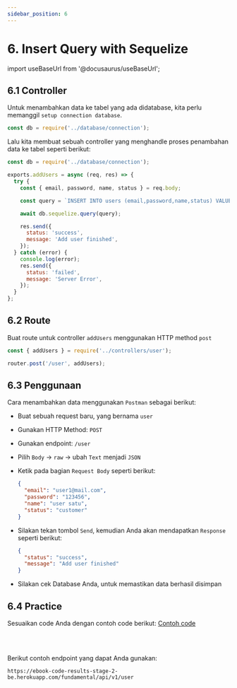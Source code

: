 ```yaml
---
sidebar_position: 6
---
```


# 6. Insert Query with Sequelize

import useBaseUrl from '@docusaurus/useBaseUrl';

## 6.1 Controller

Untuk menambahkan data ke tabel yang ada didatabase, kita perlu memanggil `setup connection database`.

```js title=src/controllers/user.js
const db = require('../database/connection');
```

Lalu kita membuat sebuah controller yang menghandle proses penambahan data ke tabel seperti berikut:

```js {1-25} title=src/controllers/user.js
const db = require('../database/connection');

exports.addUsers = async (req, res) => {
  try {
    const { email, password, name, status } = req.body;

    const query = `INSERT INTO users (email,password,name,status) VALUES ('${email}','${password}','${name}','${status}')`;

    await db.sequelize.query(query);

    res.send({
      status: 'success',
      message: 'Add user finished',
    });
  } catch (error) {
    console.log(error);
    res.send({
      status: 'failed',
      message: 'Server Error',
    });
  }
};
```

## 6.2 Route

Buat route untuk controller `addUsers` menggunakan HTTP method `post`

```js {1,3} title=src/routes/index.js
const { addUsers } = require('../controllers/user');

router.post('/user', addUsers);
```

## 6.3 Penggunaan

Cara menambahkan data menggunakan `Postman` sebagai berikut:

- Buat sebuah request baru, yang bernama `user`
- Gunakan HTTP Method: `POST`
- Gunakan endpoint: `/user`
- Pilih `Body` &rarr; `raw` &rarr; ubah `Text` menjadi `JSON`
- Ketik pada bagian `Request Body` seperti berikut:

  ```json title=Request
  {
    "email": "user1@mail.com",
    "password": "123456",
    "name": "user satu",
    "status": "customer"
  }
  ```

- Silakan tekan tombol `Send`, kemudian Anda akan mendapatkan `Response` seperti berikut:

  ```json title=Response
  {
    "status": "success",
    "message": "Add user finished"
  }
  ```

- Silakan cek Database Anda, untuk memastikan data berhasil disimpan

## 6.4 Practice

Sesuaikan code Anda dengan contoh code berikut:
<a class="btn-example-code" href="https://github.com/demo-dumbways/ebook-code-results-stage-2-backend/tree/5-expressjs-fundamental/src">
Contoh code
</a>

<br />
<br />

Berikut contoh endpoint yang dapat Anda gunakan:

```
https://ebook-code-results-stage-2-be.herokuapp.com/fundamental/api/v1/user
```
